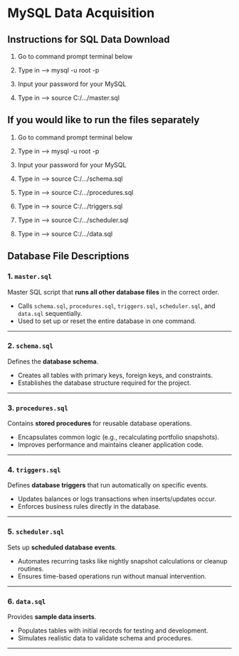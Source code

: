 # MySQL Data Acquisition

## Instructions for SQL Data Download

1. Go to command prompt terminal below

2. Type in --> mysql -u root -p

3. Input your password for your MySQL

4. Type in --> source C:/.../master.sql

## If you would like to run the files separately

1. Go to command prompt terminal below

2. Type in --> mysql -u root -p

3. Input your password for your MySQL

4. Type in --> source C:/.../schema.sql

5. Type in --> source C:/.../procedures.sql

6. Type in --> source C:/.../triggers.sql

7. Type in --> source C:/.../scheduler.sql

8. Type in --> source C:/.../data.sql

## Database File Descriptions

### 1. `master.sql`
Master SQL script that **runs all other database files** in the correct order.  
- Calls `schema.sql`, `procedures.sql`, `triggers.sql`, `scheduler.sql`, and `data.sql` sequentially.  
- Used to set up or reset the entire database in one command.

---

### 2. `schema.sql`
Defines the **database schema**.  
- Creates all tables with primary keys, foreign keys, and constraints.  
- Establishes the database structure required for the project.

---

### 3. `procedures.sql`
Contains **stored procedures** for reusable database operations.  
- Encapsulates common logic (e.g., recalculating portfolio snapshots).  
- Improves performance and maintains cleaner application code.

---

### 4. `triggers.sql`
Defines **database triggers** that run automatically on specific events.  
- Updates balances or logs transactions when inserts/updates occur.  
- Enforces business rules directly in the database.

---

### 5. `scheduler.sql`
Sets up **scheduled database events**.  
- Automates recurring tasks like nightly snapshot calculations or cleanup routines.  
- Ensures time-based operations run without manual intervention.

---

### 6. `data.sql`
Provides **sample data inserts**.  
- Populates tables with initial records for testing and development.  
- Simulates realistic data to validate schema and procedures.

---
